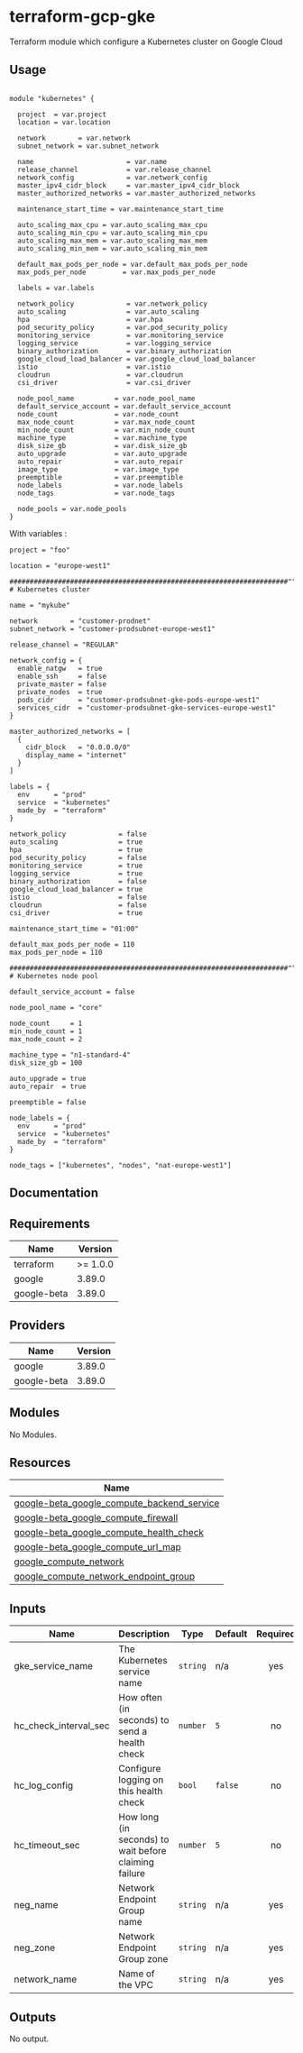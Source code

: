 # terraform-gcp-gke

Terraform module which configure a Kubernetes cluster on Google Cloud

## Usage

```hcl

module "kubernetes" {

  project  = var.project
  location = var.location

  network        = var.network
  subnet_network = var.subnet_network

  name                       = var.name
  release_channel            = var.release_channel
  network_config             = var.network_config
  master_ipv4_cidr_block     = var.master_ipv4_cidr_block
  master_authorized_networks = var.master_authorized_networks

  maintenance_start_time = var.maintenance_start_time

  auto_scaling_max_cpu = var.auto_scaling_max_cpu
  auto_scaling_min_cpu = var.auto_scaling_min_cpu
  auto_scaling_max_mem = var.auto_scaling_max_mem
  auto_scaling_min_mem = var.auto_scaling_min_mem

  default_max_pods_per_node = var.default_max_pods_per_node
  max_pods_per_node         = var.max_pods_per_node

  labels = var.labels

  network_policy             = var.network_policy
  auto_scaling               = var.auto_scaling
  hpa                        = var.hpa
  pod_security_policy        = var.pod_security_policy
  monitoring_service         = var.monitoring_service
  logging_service            = var.logging_service
  binary_authorization       = var.binary_authorization
  google_cloud_load_balancer = var.google_cloud_load_balancer
  istio                      = var.istio
  cloudrun                   = var.cloudrun
  csi_driver                 = var.csi_driver

  node_pool_name          = var.node_pool_name
  default_service_account = var.default_service_account
  node_count              = var.node_count
  max_node_count          = var.max_node_count
  min_node_count          = var.min_node_count
  machine_type            = var.machine_type
  disk_size_gb            = var.disk_size_gb
  auto_upgrade            = var.auto_upgrade
  auto_repair             = var.auto_repair
  image_type              = var.image_type
  preemptible             = var.preemptible
  node_labels             = var.node_labels
  node_tags               = var.node_tags

  node_pools = var.node_pools
}
```

With variables :

```hcl
project = "foo"

location = "europe-west1"

#####################################################################""
# Kubernetes cluster

name = "mykube"

network        = "customer-prodnet"
subnet_network = "customer-prodsubnet-europe-west1"

release_channel = "REGULAR"

network_config = {
  enable_natgw   = true
  enable_ssh     = false
  private_master = false
  private_nodes  = true
  pods_cidr      = "customer-prodsubnet-gke-pods-europe-west1"
  services_cidr  = "customer-prodsubnet-gke-services-europe-west1"
}

master_authorized_networks = [
  {
    cidr_block   = "0.0.0.0/0"
    display_name = "internet"
  }
]

labels = {
  env      = "prod"
  service  = "kubernetes"
  made_by  = "terraform"
}

network_policy             = false
auto_scaling               = true
hpa                        = true
pod_security_policy        = false
monitoring_service         = true
logging_service            = true
binary_authorization       = false
google_cloud_load_balancer = true
istio                      = false
cloudrun                   = false
csi_driver                 = true

maintenance_start_time = "01:00"

default_max_pods_per_node = 110
max_pods_per_node = 110

#####################################################################""
# Kubernetes node pool

default_service_account = false

node_pool_name = "core"

node_count     = 1
min_node_count = 1
max_node_count = 2

machine_type = "n1-standard-4"
disk_size_gb = 100

auto_upgrade = true
auto_repair  = true

preemptible = false

node_labels = {
  env      = "prod"
  service  = "kubernetes"
  made_by  = "terraform"
}

node_tags = ["kubernetes", "nodes", "nat-europe-west1"]

```

## Documentation

<!-- BEGINNING OF PRE-COMMIT-TERRAFORM DOCS HOOK -->
## Requirements

| Name | Version |
|------|---------|
| terraform | >= 1.0.0 |
| google | 3.89.0 |
| google-beta | 3.89.0 |

## Providers

| Name | Version |
|------|---------|
| google | 3.89.0 |
| google-beta | 3.89.0 |

## Modules

No Modules.

## Resources

| Name |
|------|
| [google-beta_google_compute_backend_service](https://registry.terraform.io/providers/hashicorp/google-beta/3.89.0/docs/resources/google_compute_backend_service) |
| [google-beta_google_compute_firewall](https://registry.terraform.io/providers/hashicorp/google-beta/3.89.0/docs/resources/google_compute_firewall) |
| [google-beta_google_compute_health_check](https://registry.terraform.io/providers/hashicorp/google-beta/3.89.0/docs/resources/google_compute_health_check) |
| [google-beta_google_compute_url_map](https://registry.terraform.io/providers/hashicorp/google-beta/3.89.0/docs/resources/google_compute_url_map) |
| [google_compute_network](https://registry.terraform.io/providers/hashicorp/google/3.89.0/docs/data-sources/compute_network) |
| [google_compute_network_endpoint_group](https://registry.terraform.io/providers/hashicorp/google/3.89.0/docs/data-sources/compute_network_endpoint_group) |

## Inputs

| Name | Description | Type | Default | Required |
|------|-------------|------|---------|:--------:|
| gke\_service\_name | The Kubernetes service name | `string` | n/a | yes |
| hc\_check\_interval\_sec | How often (in seconds) to send a health check | `number` | `5` | no |
| hc\_log\_config | Configure logging on this health check | `bool` | `false` | no |
| hc\_timeout\_sec | How long (in seconds) to wait before claiming failure | `number` | `5` | no |
| neg\_name | Network Endpoint Group name | `string` | n/a | yes |
| neg\_zone | Network Endpoint Group zone | `string` | n/a | yes |
| network\_name | Name of the VPC | `string` | n/a | yes |

## Outputs

No output.
<!-- END OF PRE-COMMIT-TERRAFORM DOCS HOOK -->
